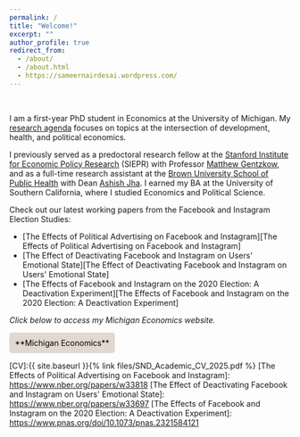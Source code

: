 ```yaml
---
permalink: /
title: "Welcome!"
excerpt: ""
author_profile: true
redirect_from: 
  - /about/
  - /about.html
  - https://sameernairdesai.wordpress.com/
---
```


<br>

I am a first-year PhD student in Economics at the University of Michigan. My [research agenda][research agenda] focuses on topics at the intersection of development, health, and political economics.

I previously served as a predoctoral research fellow at the [Stanford Institute for Economic Policy Research][Stanford Institute for Economic Policy Research] (SIEPR) with Professor [Matthew Gentzkow][Matthew Gentzkow], and as a full-time research assistant at the [Brown University School of Public Health][Brown University School of Public Health Incubator Lab] with Dean [Ashish Jha][Ashish Jha]. I earned my BA at the University of Southern California, where I studied Economics and Political Science.

Check out our latest working papers from the Facebook and Instagram Election Studies:
- [The Effects of Political Advertising on Facebook and Instagram][The Effects of Political Advertising on Facebook and Instagram]
- [The Effect of Deactivating Facebook and Instagram on Users' Emotional State][The Effect of Deactivating Facebook and Instagram on Users' Emotional State]
- [The Effects of Facebook and Instagram on the 2020 Election: A Deactivation Experiment][The Effects of Facebook and Instagram on the 2020 Election: A Deactivation Experiment]


*Click below to access my Michigan Economics website.*

<style>
  .custom-link {
    background-color: #e0d8d1; /* Darker shade of light gray */
    padding: 10px;
    display: inline-block;
    text-decoration: none !important;
    color: black;
    border-radius: 5px;
    transition: background-color 0.3s; /* Smooth transition for background color */
  }
  .custom-link:hover {
    background-color: #f0e68c; /* Keeping hover color as eggshell-like tone (light khaki) */
  }
</style>

<a href="https://lsa.umich.edu/econ/people/phd-students/nairdesa.html"  target="_blank" class="custom-link">
    **Michigan Economics**
</a>

[research agenda]: https://snairdesai.github.io/research/
[Stanford Institute for Economic Policy Research]: https://siepr.stanford.edu/people/predoctoral-research-fellows
[Matthew Gentzkow]: https://www.matthewgentzkow.com/bio/
[Brown University School of Public Health Incubator Lab]: https://dean.sph.brown.edu/incubator-lab
[Ashish Jha]: https://dean.sph.brown.edu/dean
[CV]:{{ site.baseurl }}{% link files/SND_Academic_CV_2025.pdf %}
[The Effects of Political Advertising on Facebook and Instagram]: https://www.nber.org/papers/w33818
[The Effect of Deactivating Facebook and Instagram on Users' Emotional State]: https://www.nber.org/papers/w33697
[The Effects of Facebook and Instagram on the 2020 Election: A Deactivation Experiment]: https://www.pnas.org/doi/10.1073/pnas.2321584121
